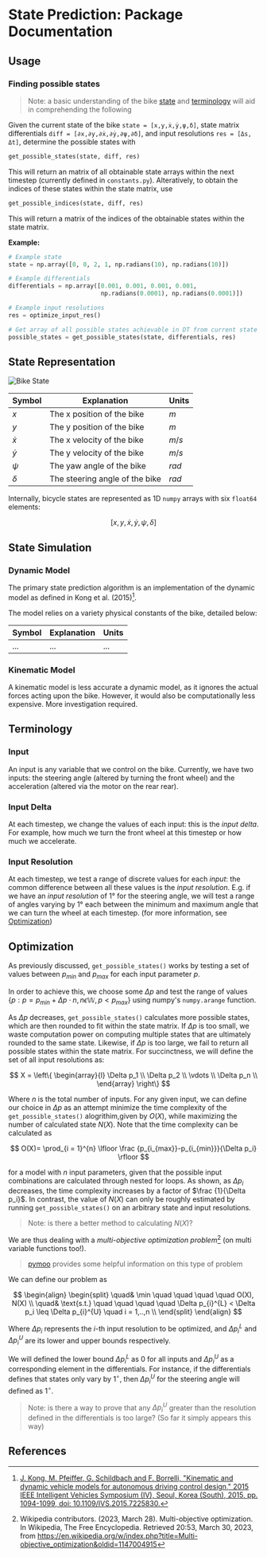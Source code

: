 # State Prediction: Package Documentation

## Usage

### Finding possible states

> Note: a basic understanding of the bike [state](#state-representation)
> and [terminology](#terminology) will aid in comprehending the following

Given the current state of the bike `state = [x,y,ẋ,ẏ,ψ,δ]`, state matrix
differentials `diff = [∂x,∂y,∂ẋ,∂ẏ,∂ψ,∂δ]`, and input resolutions
`res = [Δs, Δt]`, determine the possible states with

```python
get_possible_states(state, diff, res)
```

This will return an matrix of all obtainable state arrays within the next
timestep (currently defined in `constants.py`). Alteratively, to obtain the
indices of these states within the state matrix, use

```python
get_possible_indices(state, diff, res)
```

This will return a matrix of the indices of the obtainable states within the
state matrix.

**Example:**

```python
# Example state
state = np.array([0, 0, 2, 1, np.radians(10), np.radians(10)])

# Example differentials
differentials = np.array([0.001, 0.001, 0.001, 0.001,
                          np.radians(0.0001), np.radians(0.0001)])

# Example input resolutions
res = optimize_input_res()

# Get array of all possible states achievable in DT from current state
possible_states = get_possible_states(state, differentials, res)
```

## State Representation

![Bike State](../../assets/bike-state.png)

<center>

| Symbol    | Explanation                    | Units |
| --------- | ------------------------------ | ----- |
| $x$       | The x position of the bike     | $m$   |
| $y$       | The y position of the bike     | $m$   |
| $\dot{x}$ | The x velocity of the bike     | $m/s$ |
| $\dot{y}$ | The y velocity of the bike     | $m/s$ |
| $\psi$    | The yaw angle of the bike      | $rad$ |
| $\delta$  | The steering angle of the bike | $rad$ |

</center>

Internally, bicycle states are represented as 1D `numpy` arrays with six
`float64` elements:

$$[x, y, \dot{x}, \dot{y}, \psi, \delta]$$

## State Simulation

### Dynamic Model

The primary state prediction algorithm is an implementation of the dynamic model
as defined in Kong et al. (2015)[^1].

The model relies on a variety physical constants of the bike, detailed below:

<center>

| Symbol | Explanation | Units |
| ------ | ----------- | ----- |
| $...$  | ...         | ...   |

</center>

### Kinematic Model

A kinematic model is less accurate a dynamic model, as it ignores the
actual forces acting upon the bike. However, it would also be computationally
less expensive. More investigation required.  

## Terminology

### Input

An input is any variable that we control on the bike. Currently, we have two
inputs: the steering angle (altered by turning the front wheel) and the
acceleration (altered via the motor on the rear rear).

### Input Delta

At each timestep, we change the values of each input: this is the *input
delta*. For example, how much we turn the front wheel at this timestep or how
much we accelerate.  

### Input Resolution

At each timestep, we test a range of discrete values for each *input*: the
common difference between all these values is the *input resolution*.
E.g. if we have an *input resolution* of 1&deg; for the steering angle, we will
test a range of angles varying by 1&deg; each between the
minimum and maximum angle that we can turn the wheel at each timestep. (for more
information, see [Optimization](#optimization))

## Optimization

As previously discussed, `get_possible_states()` works by testing a set of
values between $p_{min}$ and $p_{max}$ for each input parameter $p$.

In order to achieve this, we choose some $\Delta p$ and test the range of values
$\{p : p = p_{min} + \Delta p \cdot n, n \epsilon \mathbb{W}, p < p_{max}\}$
using numpy's `numpy.arange` function.

As $\Delta p$ decreases, `get_possible_states()` calculates more possible
states, which are then rounded to fit within the state matrix. If $\Delta p$  is
too small, we waste computation power on computing multiple states that are
ultimately rounded to the same state. Likewise, if $\Delta p$ is too large, we
fail to return all possible states within the state matrix. For succinctness, we
will define the set of all input resolutions as:

$$
X = \left\{
    \begin{array}{l}
        \Delta p_1 \\
        \Delta p_2 \\
        \vdots     \\
        \Delta p_n \\
    \end{array}
\right\}
$$

Where $n$ is the total number of inputs. For any given input, we can define our
choice in $\Delta p$ as an attempt minimize the time complexity of the
`get_possible_states()` alogrithim,given by $O(X)$, while maximizing the number
of calculated state $N(X)$. Note that the time complexity can be calculated as

$$
O(X)= \prod_{i = 1}^{n}
\lfloor
  \frac {p_{i_{max}}-p_{i_{min}}}{\Delta p_i}
\rfloor
$$

for a model with $n$ input parameters, given that the possible input
combinations are calculated through nested for loops. As shown, as $\Delta p_i$
decreases, the time complexity increases by a factor of $\frac {1}{\Delta p_i}$.
In contrast, the value of $N(X)$ can only be roughly estimated by running
`get_possible_states()` on an arbitrary state and input resolutions.

> Note: is there a better method to calculating $N(X)$?

We are thus dealing with a *multi-objective optimization problem*[^2] (on multi
variable functions too!).

> [pymoo](https://pymoo.org/getting_started/preface.html) provides some helpful
> information on this type of problem

We can define our problem as

$$
\begin{align}
\begin{split}
\quad& \min \quad \quad \quad \quad O(X), N(X) \\
\quad& \text{s.t.} \quad \quad \quad \quad \Delta p_{i}^{L} < \Delta p_i \leq \Delta p_{i}^{U}  \quad i = 1,..,n \\
\end{split}
\end{align}
$$

Where $\Delta p_i$ represents the $i$-th input resolution to be optimized, and
$\Delta p_{i}^{L}$ and $\Delta p_{i}^{U}$ are its lower and upper bounds
respectively.

We will defined the lower bound $\Delta p_{i}^{L}$ as $0$ for all inputs and
$\Delta p_{i}^{U}$ as a corresponding element in the differentials. For
instance, if the differentials defines that states only vary by $1^{\circ}$,
then $\Delta p_{i}^{U}$ for the steering angle will defined as $1^{\circ}$.

> Note: is there a way to prove that any $\Delta p_{i}^{U}$ greater than the
> resolution defined in the differentials is too large? (So far it simply
> appears this way)

## References

[^1]: [J. Kong, M. Pfeiffer, G. Schildbach and F. Borrelli, "Kinematic and dynamic vehicle models for autonomous driving control design," 2015 IEEE Intelligent Vehicles Symposium (IV), Seoul, Korea (South), 2015, pp. 1094-1099, doi: 10.1109/IVS.2015.7225830.](https://ieeexplore.ieee.org/document/7225830)
[^2]: Wikipedia contributors. (2023, March 28). Multi-objective optimization. In Wikipedia, The Free Encyclopedia. Retrieved 20:53, March 30, 2023, from https://en.wikipedia.org/w/index.php?title=Multi-objective_optimization&oldid=1147004915
